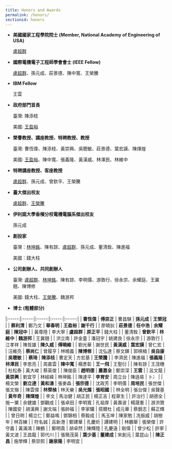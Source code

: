 ```yaml
---
title: Honors and Awards
permalink: /honors/
sectionid: honors
---
```

- **美國國家工程學院院士 (Member, National Academy of Engineering of USA)**

  [盧超群](/classmates/盧超群/)

- **國際電機電子工程師學會會士 (IEEE Fellow)**

  [盧超群](/classmates/盧超群/)、孫元成、莊景德、陳中寬、王榮騰

- **IBM Fellow**

  王雲

- **政府部門首長**

  臺灣: 陳添枝

  美國: [王盈裕](/classmates/王盈裕/)

- **榮譽教授、講座教授、特聘教授、教授**

  臺灣: 曹恆偉、陳添枝、黃崇興、吳聰敏、莊景德、葉宏謨、陳煇煌

  美國: [王盈裕](/classmates/王盈裕/)、陳中寬、張義隆、黃漢威、林澤民、林維中

- **特聘講座教授、客座教授**

  [盧超群](/classmates/盧超群/)、孫元成、曾欽平、王榮騰

- **臺大傑出校友**

  [盧超群](/classmates/盧超群/)、[王榮騰](/classmates/王榮騰/)

- **伊利諾大學香檳分校電機電腦系傑出校友**

  孫元成

- **創投家**

  臺灣：[林坤銘](/classmates/林坤銘/)、陳有諒、[盧超群](/classmates/盧超群/)、孫元成、董清銓、陳進福

  美國：錢大柱

- **公司創辦人、共同創辦人**

  臺灣: [盧超群](/classmates/盧超群/)、[林坤銘](/classmates/林坤銘/)、陳有諒、李明儒、游敦行、徐永宗、余耀庭、王冀翹、陳博修

  美國: 錢大柱、[王榮騰](/classmates/王榮騰/)、魏游邦

- **博士 (粗體部分)**

|:-----:|:-----:|:-----:|:-----:|:-----:|
| **曹恆偉**	| **傅崇正**	| 曹昌騏	| **孫元成**	| **王榮冠**	|
| **蔡利清**	| 鄭乃文	| **華春明**	| **王盈裕**	| **謝千行**	|
| 廖曉狄	| **莊景德**	| **任中浩**	| **余耀庭**	| **陳冠中**	|
| 黃尊陸	| 李大寧	| **盧超群**	| **原正平**	| 錢大柱	|
| 董清銓	| **曾欽平**	| **林維中**	| **魏游邦**	| 王冀翹	|
| 洪立南	| 許金童	| 潘冠宇	| 姚建良	| 徐永宗	|
| 游敦行	| 江孝祥	| 陳哲雄	| **陳久威**	| **傅曉維**	|
| 劉光華	| 謝世民	| **黃漢威**	| **葉宏謨**	| 曾仁宏	|
| 汪維亮	| **蔡尚仁**	| 曾履亨	| 林曉義	| **陳博修**	|
| 沈弘達	| 蔡文鐸	| 郭棋楠	| **吳自康**	| **吳聰敏**	|
| **蔡琦**	| **陳添枝**	| 曹定天	| 方宏基	| **王榮騰**	|
| 李濟民	| 陳進福	| **張義隆**	| **林澤民**	| 李思亮	|
| 周嘉雲	| **陳中寬**	| 楊彥彰	| **王一飛**	| 王聖衍	|
| 陳有諒	| 王茂穗	| 杜松泰	| 黃大峻	| 蔡英俊	|
| 陳俊臣	| **趙明德**	| **蕭嘉全**	| 鄭崇深	| **王雲**	|
| 呂文龍	| **黃崇興**	| 劉宜亨	| 林經緯	| 林坤銘	|
| 陳達平	| **李育安**	| 周立台	| 陳遜易	| 卜冫	|
| 楊文榮	| **劉立達**	| **黃和湧**	| 張麥森	| **張宗德**	|
| 沈政芳	| 李明儒	| **周培民**	| 張世傑	| 張文嶺	|
| 陳雲偉	| **林榮楨**	| 林天樂	| **吳光燦**	| **張昭國**	|
| 林全明	| 張台傑	| 吳聲基	| **黃年奇**	| **陳煇煌**	|
| 李文	| 馬治健	| 胡正民	| 楊正吉	| 程章生	|
| 許治行	| 胡德全	| 施一粟	| 余健雄	| 鄧觀成	|
| 張卓田	| 李明寬	| 孔祖厚	| 黃壽波	| 楊晟憲	|
| 游洪贊	| 陳國安	| 胡漢興	| 謝文端	| 張帥福	|
| 李家驤	| 搭爾杜	| 成元華	| 蔡銳志	| 蘇正輝	|
| 曾日明	| 楊立仁	| 鄭益鳴	| 鄧錦相	| 蔡毅成	|
| 馬玉坤	| 陳家勉	| 冼振威	| 胡樹年	| 林百練	|
| 符名誠	| 呂新港	| 鄭建華	| 孔慶炘	| 譚建明	|
| 林鵬舉	| 張榮傑	| 許守義	| 黃滿鴻	| 陳鶴	|
| 鄭明貴	| 胡卓然	| 陳輝陸	| 孔慶遠	| 剛偉	|
| 曾少松	| 許寧	| 黃文波	| 王昌龍	| 郭代川	|
| 張簡茂英	| **葉少基**	| **董建成**	| 宋創元	| 葉昆山	|
| **陳正昌**	| 施學輝	| 蔡崇熙	| **謝泉隆**	| 李明宜	|
